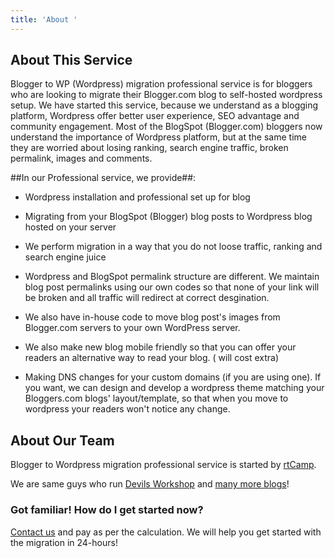 ```yaml
---
title: 'About '
---
```


## About This Service


Blogger to WP (Wordpress) migration professional service is for bloggers who are looking to migrate their Blogger.com blog to self-hosted wordpress setup. We have started this service, because we understand as a blogging platform, Wordpress offer better user experience, SEO advantage and community engagement. Most of the BlogSpot (Blogger.com) bloggers now understand the importance of Wordpress platform, but at the same time they are worried about losing ranking, search engine traffic, broken permalink, images and comments.

##In our Professional service, we provide##:



	
  * Wordpress installation and professional set up for blog

	
  * Migrating from your BlogSpot (Blogger) blog posts to Wordpress blog hosted on your server

	
  * We perform migration in a way that you do not loose traffic, ranking and search engine juice

	
  * Wordpress and BlogSpot permalink structure are different. We maintain blog post permalinks using our own codes so that none of your link will be broken and all traffic will redirect at correct desgination. 

	
  * We also have in-house code to move blog post's images from Blogger.com servers to your own WordPress server.

	
  * We also make new blog mobile friendly so that you can offer your readers an alternative way to read your blog. ( will cost extra)

  * Making DNS changes for your custom domains (if you are using one). If you want, we can design and develop a wordpress theme matching your Bloggers.com blogs' layout/template, so that when you move to wordpress your readers won't notice any change.




## About Our Team


Blogger to Wordpress migration professional service is started by [rtCamp](https://rtcamp.com/).

We are same guys who run [Devils Workshop](http://devilsworkshop.org/) and [many more blogs](https://rtcamp.com/portfolio/category/blogger-to-wordpress/)!


### Got familiar! How do I get started now?


[Contact us](https://rtcamp.com/blogger-to-wordpress/#b2w-contact) and pay as per the calculation. We will help you get started with the migration in 24-hours!
